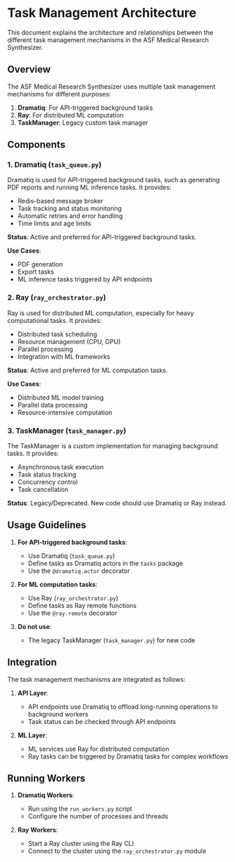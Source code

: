 # Task Management Architecture

This document explains the architecture and relationships between the different task management mechanisms in the ASF Medical Research Synthesizer.

## Overview

The ASF Medical Research Synthesizer uses multiple task management mechanisms for different purposes:

1. **Dramatiq**: For API-triggered background tasks
2. **Ray**: For distributed ML computation
3. **TaskManager**: Legacy custom task manager

## Components

### 1. Dramatiq (`task_queue.py`)

Dramatiq is used for API-triggered background tasks, such as generating PDF reports and running ML inference tasks. It provides:

- Redis-based message broker
- Task tracking and status monitoring
- Automatic retries and error handling
- Time limits and age limits

**Status**: Active and preferred for API-triggered background tasks.

**Use Cases**:
- PDF generation
- Export tasks
- ML inference tasks triggered by API endpoints

### 2. Ray (`ray_orchestrator.py`)

Ray is used for distributed ML computation, especially for heavy computational tasks. It provides:

- Distributed task scheduling
- Resource management (CPU, GPU)
- Parallel processing
- Integration with ML frameworks

**Status**: Active and preferred for ML computation tasks.

**Use Cases**:
- Distributed ML model training
- Parallel data processing
- Resource-intensive computation

### 3. TaskManager (`task_manager.py`)

The TaskManager is a custom implementation for managing background tasks. It provides:

- Asynchronous task execution
- Task status tracking
- Concurrency control
- Task cancellation

**Status**: Legacy/Deprecated. New code should use Dramatiq or Ray instead.

## Usage Guidelines

1. **For API-triggered background tasks**:
   - Use Dramatiq (`task_queue.py`)
   - Define tasks as Dramatiq actors in the `tasks` package
   - Use the `@dramatiq.actor` decorator

2. **For ML computation tasks**:
   - Use Ray (`ray_orchestrator.py`)
   - Define tasks as Ray remote functions
   - Use the `@ray.remote` decorator

3. **Do not use**:
   - The legacy TaskManager (`task_manager.py`) for new code

## Integration

The task management mechanisms are integrated as follows:

1. **API Layer**:
   - API endpoints use Dramatiq to offload long-running operations to background workers
   - Task status can be checked through API endpoints

2. **ML Layer**:
   - ML services use Ray for distributed computation
   - Ray tasks can be triggered by Dramatiq tasks for complex workflows

## Running Workers

1. **Dramatiq Workers**:
   - Run using the `run_workers.py` script
   - Configure the number of processes and threads

2. **Ray Workers**:
   - Start a Ray cluster using the Ray CLI
   - Connect to the cluster using the `ray_orchestrator.py` module
